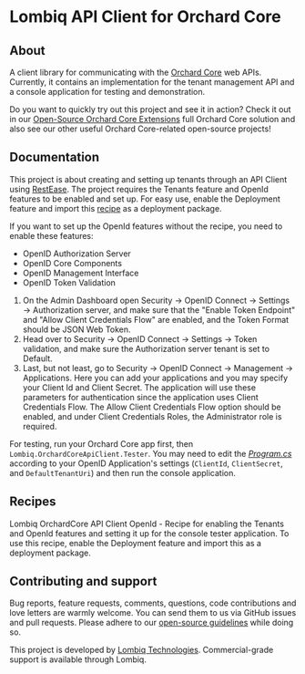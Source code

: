 # Lombiq API Client for Orchard Core

## About

A client library for communicating with the [Orchard Core](https://www.orchardcore.net/) web APIs. Currently, it contains an implementation for the tenant management API and a console application for testing and demonstration.

Do you want to quickly try out this project and see it in action? Check it out in our [Open-Source Orchard Core Extensions](https://github.com/Lombiq/Open-Source-Orchard-Core-Extensions) full Orchard Core solution and also see our other useful Orchard Core-related open-source projects!

## Documentation

This project is about creating and setting up tenants through an API Client using [RestEase](https://github.com/canton7/RestEase).
The project requires the Tenants feature and OpenId features to be enabled and set up. For easy use, enable the Deployment feature and import this [recipe](Lombiq.OrchardCoreApiClient.Tester/Recipes/Lombiq.OrchardCoreApiClient.Tester.OpenId.recipe.json) as a deployment package.

If you want to set up the OpenId features without the recipe, you need to enable these features:

- OpenID Authorization Server
- OpenID Core Components
- OpenID Management Interface
- OpenID Token Validation

1. On the Admin Dashboard open Security → OpenID Connect → Settings → Authorization server, and make sure that the "Enable Token Endpoint" and "Allow Client Credentials Flow" are enabled, and the Token Format should be JSON Web Token.
2. Head over to Security → OpenID Connect → Settings → Token validation, and make sure the Authorization server tenant is set to Default.
3. Last, but not least, go to Security → OpenID Connect → Management → Applications. Here you can add your applications and you may specify your Client Id and Client Secret. The application will use these parameters for authentication since the application uses Client Credentials Flow. The Allow Client Credentials Flow option should be enabled, and under Client Credentials Roles, the Administrator role is required.

For testing, run your Orchard Core app first, then `Lombiq.OrchardCoreApiClient.Tester`. You may need to edit the [_Program.cs_](Lombiq.OrchardCoreApiClient.Tester/Program.cs) according to your OpenID Application's settings (`ClientId`, `ClientSecret`, and `DefaultTenantUri`) and then run the console application.

## Recipes

Lombiq OrchardCore API Client OpenId - Recipe for enabling the Tenants and OpenId features and setting it up for the console tester application. To use this recipe, enable the Deployment feature and import this as a deployment package.

## Contributing and support

Bug reports, feature requests, comments, questions, code contributions and love letters are warmly welcome. You can send them to us via GitHub issues and pull requests. Please adhere to our [open-source guidelines](https://lombiq.com/open-source-guidelines) while doing so.

This project is developed by [Lombiq Technologies](https://lombiq.com/). Commercial-grade support is available through Lombiq.
